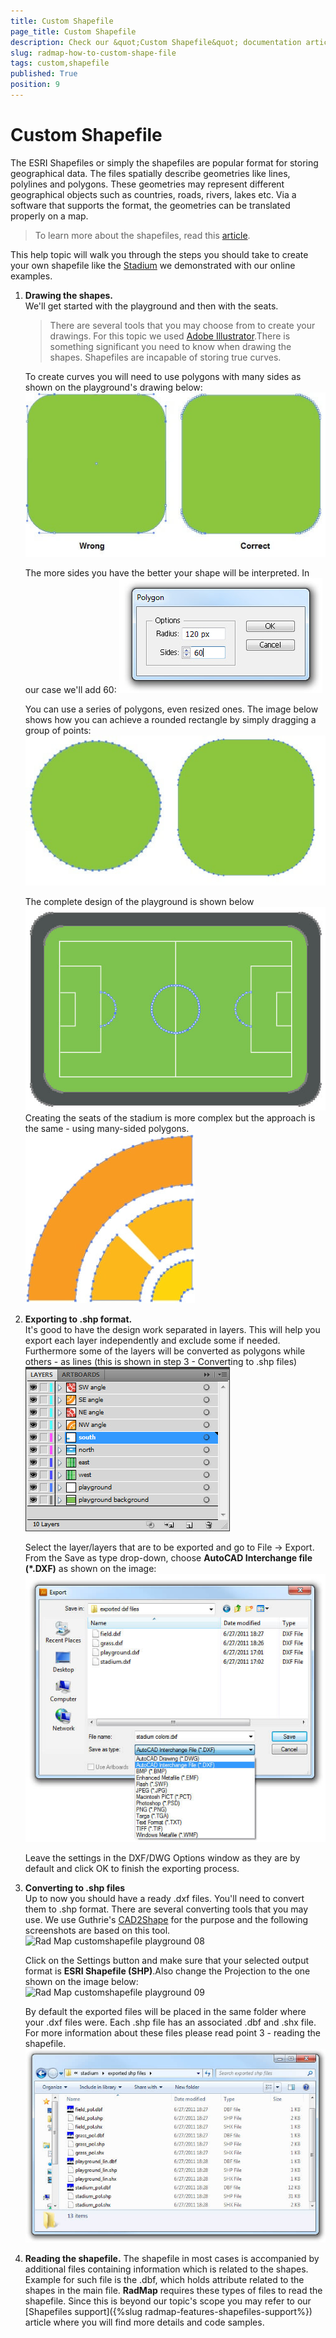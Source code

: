 ```yaml
---
title: Custom Shapefile
page_title: Custom Shapefile
description: Check our &quot;Custom Shapefile&quot; documentation article for the RadMap {{ site.framework_name }} control.
slug: radmap-how-to-custom-shape-file
tags: custom,shapefile
published: True
position: 9
---
```


# Custom Shapefile

The ESRI Shapefiles or simply the shapefiles are popular format for storing geographical data. The files spatially describe geometries like lines, polylines and polygons. These geometries may represent different geographical objects such as countries, roads, rivers, lakes etc.
Via a software that supports the format, the geometries can be translated properly on a map.

>To learn more about the shapefiles, read this [article](http://en.wikipedia.org/wiki/Shapefile).

This help topic will walk you through the steps you should take to create your own shapefile like the [Stadium](https://demos.telerik.com/silverlight/#Map/Stadium) we demonstrated with our online examples.

1. __Drawing the shapes.__  
	We'll get started with the playground and then with the seats.        

	>There are several tools that you may choose from to create your drawings. For this topic we used [Adobe Illustrator](http://www.adobe.com/products/illustrator.html).There is something significant you need to know when drawing the shapes. Shapefiles are incapable of storing true curves.

	To create curves you will need to use polygons with many sides as shown on the playground's drawing below:
	![WPF RadMap ](images/RadMap_customshapefile_playground_01.jpg)
	
	The more sides you have the better your shape will be interpreted. In our case we'll add 60:
	![Rad Map customshapefile playground 02](images/RadMap_customshapefile_playground_02.jpg)
	
	You can use a series of polygons, even resized ones. The image below shows how you can achieve a rounded rectangle by simply dragging a group of points:
	![Rad Map customshapefile playground 03](images/RadMap_customshapefile_playground_03.jpg)
	
	The complete design of the playground is shown below
	![Rad Map customshapefile playground 04](images/RadMap_customshapefile_playground_04.jpg)
	Creating the seats of the stadium is more complex but the approach is the same - using many-sided polygons.
	![Rad Map customshapefile playground 05](images/RadMap_customshapefile_playground_05.jpg)

1. __Exporting to .shp format.__  
	It's good to have the design work separated in layers. This will help you export each layer independently and exclude some if needed. Furthermore some of the layers will be converted as polygons while others - as lines (this is shown in step 3 - Converting to .shp files)  
	![Rad Map customshapefile playground 06](images/RadMap_customshapefile_playground_06.jpg)
	
	Select the layer/layers that are to be exported and go to File -> Export. From the Save as type drop-down, choose __AutoCAD Interchange file (*.DXF)__ as shown on the image:  
	![Rad Map customshapefile playground 07](images/RadMap_customshapefile_playground_07.jpg)
	
	Leave the settings in the DXF/DWG Options window as they are by default and click OK to finish the exporting process.

1. __Converting to .shp files__  
	Up to now you should have a ready .dxf files. You'll need to convert them to .shp format. There are several converting tools that you may use. We use Guthrie's [CAD2Shape](http://www.guthcad.com.au/cad2shape.htm) for the purpose and the following screenshots are based on this tool. 
	![Rad Map customshapefile playground 08](images/RadMap_customshapefile_playground_08.PNG)
	
	Click on the Settings button and make sure that your selected output format is __ESRI Shapefile (SHP)__.Also change the Projection to the one shown on the image below:  
	![Rad Map customshapefile playground 09](images/RadMap_customshapefile_playground_09.PNG)
	
	By default the exported files will be placed in the same folder where your .dxf files were. Each .shp file has an associated .dbf and .shx file. For more information about these files please read point 3 - reading the shapefile.  
	![Rad Map customshapefile playground 10](images/RadMap_customshapefile_playground_10.jpg)

1. __Reading the shapefile.__ 
	The shapefile in most cases is accompanied by additional files containing information which is related to the shapes. Example for such file is the .dbf, which holds attribute related to the shapes in the main file. __RadMap__ requires these types of files to read the shapefile. Since this is beyond our topic's scope you may refer to our [Shapefiles support]({%slug radmap-features-shapefiles-support%}) article where you will find more details and code samples.
